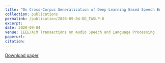 ```yaml
---
title: "On Cross-Corpus Generalization of Deep Learning Based Speech Enhancement"
collection: publications
permalink: /publication/2020-09-04-DG_TASLP-8
excerpt: 
date: 2020-09-04
venue: IEEE/ACM Transactions on Audio Speech and Language Processing
paperurl:
citation:
---
```

[Download paper](http://ashutosh620.github.io/files/DCN_TASLP.pdf)



